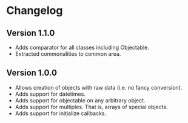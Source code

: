 # Changelog

## Version 1.1.0
* Adds comparator for all classes including Objectable.
* Extracted commonalities to common area.

## Version 1.0.0
* Allows creation of objects with raw data (i.e. no fancy conversion).
* Adds support for datetimes.
* Adds support for objectable on any arbitrary object.
* Adds support for multiples. That is, arrays of special objects.
* Adds support for initialize callbacks.
